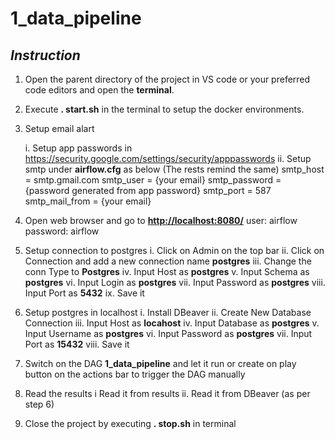 # 1_data_pipeline

## _Instruction_

1. Open the parent directory of the project in VS code or your preferred code editors and open the **terminal**.

2. Execute **. start.sh** in the terminal to setup the docker environments.

3. Setup email alart

   i. Setup app passwords in <https://security.google.com/settings/security/apppasswords>
   ii. Setup smtp under **airflow.cfg** as below (The rests remind the same)
       smtp_host = smtp.gmail.com
       smtp_user = {your email}
       smtp_password = {password generated from app password}
       smtp_port = 587
       smtp_mail_from = {your email}

4. Open web browser and go to **<http://localhost:8080/>**
   user: airflow
   password: airflow

5. Setup connection to postgres
   i. Click on Admin on the top bar
   ii. Click on Connection and add a new connection name **postgres**
   iii. Change the conn Type to **Postgres**
   iv. Input Host as **postgres**
   v. Input Schema as **postgres**
   vi. Input Login as **postgres**
   vii. Input Password as **postgres**
   viii. Input Port as **5432**
   ix. Save it

6. Setup postgres in localhost
   i. Install DBeaver
   ii. Create New Database Connection
   iii. Input Host as **locahost**
   iv. Input Database as **postgres**
   v. Input Username as **postgres**
   vi. Input Password as **postgres**
   vii. Input Port as **15432**
   viii. Save it

7. Switch on the DAG **1_data_pipeline** and let it run or create on play button on the actions bar to trigger the DAG manually

8. Read the results
   i Read it from results
   ii. Read it from DBeaver (as per step 6)

9. Close the project by executing **. stop.sh** in terminal